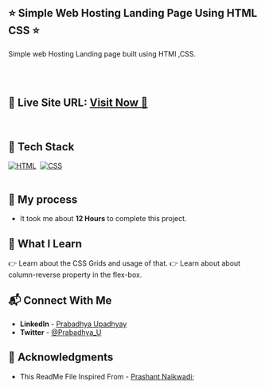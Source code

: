 ## ⭐ Simple Web Hosting Landing Page Using HTML CSS  ⭐

Simple web Hosting Landing page built using HTMl ,CSS.

<br>
<br>

## 📌 **Live Site URL:** <a href="https://hosting-simplify.netlify.app">**Visit Now** 🚀</a>

<br>

## 📌 Tech Stack

[![HTML](https://img.shields.io/badge/html5%20-%23E34F26.svg?&style=for-the-badge&logo=html5&logoColor=white)](https://github.com/Rickey07)&nbsp;
[![CSS](https://img.shields.io/badge/css3%20-%231572B6.svg?&style=for-the-badge&logo=css3&logoColor=white)](https://github.com/Rickey07)&nbsp;
<br>
<br>



## 📌 My process

- It took me about **12 Hours** to complete this project.

## 📌 What I Learn

👉 Learn about the CSS Grids and usage of that.
👉 Learn about about column-reverse property in the flex-box.


## 📬 Connect With Me

- **LinkedIn** - [Prabadhya Upadhyay](https://www.linkedin.com/in/prabadhya-upadhyay-4272881a1/)
- **Twitter** - [@Prabadhya_U](https://twitter.com/Prabadhya_U)

## 📌 Acknowledgments

- This ReadMe File Inspired From - [Prashant Naikwadi](https://github.com/prakash-naikwadi);
